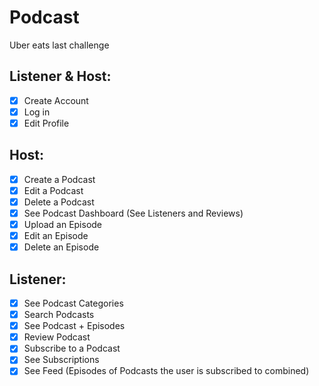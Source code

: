 # Podcast

Uber eats last challenge

## Listener & Host:

- [x] Create Account
- [x] Log in
- [x] Edit Profile

## Host:

- [x] Create a Podcast
- [x] Edit a Podcast
- [x] Delete a Podcast
- [x] See Podcast Dashboard (See Listeners and Reviews)
- [x] Upload an Episode
- [x] Edit an Episode
- [x] Delete an Episode

## Listener:

- [x] See Podcast Categories
- [x] Search Podcasts
- [x] See Podcast + Episodes
- [x] Review Podcast
- [x] Subscribe to a Podcast
- [x] See Subscriptions
- [x] See Feed (Episodes of Podcasts the user is subscribed to combined)

